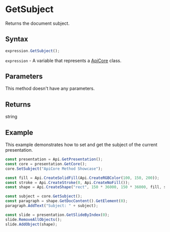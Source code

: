 # GetSubject

Returns the document subject.

## Syntax

```javascript
expression.GetSubject();
```

`expression` - A variable that represents a [ApiCore](../ApiCore.md) class.

## Parameters

This method doesn't have any parameters.

## Returns

string

## Example

This example demonstrates how to set and get the subject of the current presentation.

```javascript editor-pptx
const presentation = Api.GetPresentation();
const core = presentation.GetCore();
core.SetSubject("ApiCore Method Showcase");

const fill = Api.CreateSolidFill(Api.CreateRGBColor(100, 150, 200));
const stroke = Api.CreateStroke(0, Api.CreateNoFill());
const shape = Api.CreateShape("rect", 150 * 36000, 150 * 36000, fill, stroke);

const subject = core.GetSubject();
const paragraph = shape.GetDocContent().GetElement(0);
paragraph.AddText("Subject: " + subject);

const slide = presentation.GetSlideByIndex(0);
slide.RemoveAllObjects();
slide.AddObject(shape);

```

